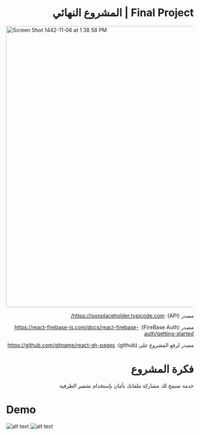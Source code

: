 
<div dir='rtl'>

# Final Project | المشروع النهائي

  
  </div>
  
  
  <img width="755" alt="Screen Shot 1442-11-06 at 1 38 58 PM" src="https://user-images.githubusercontent.com/80157029/122204807-37260c00-cea8-11eb-9472-f7f48bc3ffdf.png">
 

<div dir='rtl'>
  
مصدر (API): https://jsonplaceholder.typicode.com/
  
مصدر (FireBase Auth): https://react-firebase-js.com/docs/react-firebase-auth/getting-started
  
مصدر لرفع المشروع على (github): https://github.com/gitname/react-gh-pages
  
# فكرة المشروع
  
  خدمة تسمح لك مشاركة ملفاتك بأمان بإستخدام تشفير الطرفية

  </div>
  
  
# Demo 

![alt text](https://github.com/anas-alhmoud/FinalProject/blob/main/demo.png?raw=true)
![alt text](https://github.com/anas-alhmoud/FinalProject/blob/main/demo2.png?raw=true)

